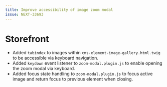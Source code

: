 ```yaml
---
title: Improve accessibility of image zoom modal
issue: NEXT-33693
---
```

# Storefront
* Added `tabindex` to images within `cms-element-image-gallery.html.twig` to be accessible via keyboard navigation.
* Added `keydown` event listener to `zoom-modal.plugin.js` to enable opening the zoom modal via keyboard.
* Added focus state handling to `zoom-modal.plugin.js` to focus active image and return focus to previous element when closing.
